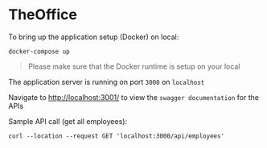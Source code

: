 # TheOffice

To bring up the application setup (Docker) on local:

```shell
docker-compose up
```
> Please make sure that the Docker runtime is setup on your local

The application server is running on port `3000` on `localhost`

Navigate to [http://localhost:3001/](http://localhost:3001/) to view the `swagger documentation` for the APIs

Sample API call (get all employees):

```shell
curl --location --request GET 'localhost:3000/api/employees'
```